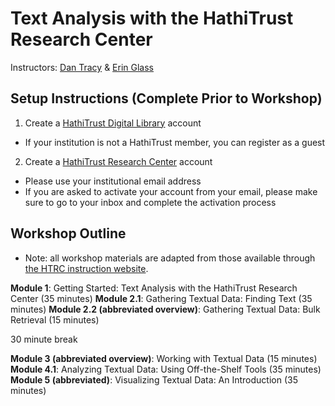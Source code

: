 # Text Analysis with the HathiTrust Research Center 

Instructors: [Dan Tracy](mailto:dtracy@illinois.edu) & [Erin Glass](mailto:erglass@ucsd.edu)

## Setup Instructions (Complete Prior to Workshop)
  1. Create a [HathiTrust Digital Library](https://www.hathitrust.org/) account
  - If your institution is not a HathiTrust member, you can register as a guest
  2. Create a [HathiTrust Research Center](https://analytics.hathitrust.org/) account
  - Please use your institutional email address
  - If you are asked to activate your account from your email, please make sure to go to your inbox and complete the activation process

## Workshop Outline
* Note: all workshop materials are adapted from those available through [the HTRC instruction website](https://teach.htrc.illinois.edu/modules/).

**Module 1**: Getting Started: Text Analysis with the HathiTrust Research Center (35 minutes)
**Module 2.1**: Gathering Textual Data: Finding Text (35 minutes)
**Module 2.2 (abbreviated overview)**: Gathering Textual Data: Bulk Retrieval (15 minutes)

30 minute break

**Module 3 (abbreviated overview)**: Working with Textual Data (15 minutes)
**Module 4.1**: Analyzing Textual Data: Using Off-the-Shelf Tools (35 minutes)
**Module 5 (abbreviated)**: Visualizing Textual Data: An Introduction (35 minutes)

